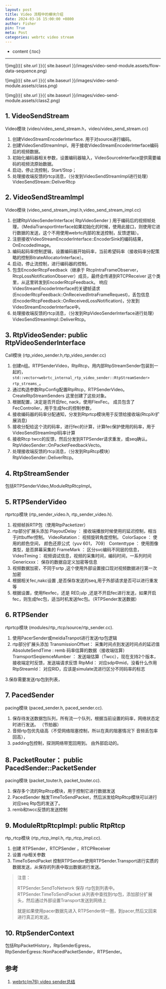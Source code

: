 ```yaml
---
layout: post
title: Video 流程中的模块介绍
date: 2024-03-16 15:00:00 +0800
author: Fisher
pin: True
meta: Post
categories: webrtc video stream
---
```



* content
{:toc}

---


![img]({{ site.url }}{{ site.baseurl }}/images/video-send-module.assets/flow-data-sequence.png)



![img]({{ site.url }}{{ site.baseurl }}/images/video-send-module.assets/class.png)



![img]({{ site.url }}{{ site.baseurl }}/images/video-send-module.assets/class2.png)

## 1. VideoSendStream

Video模块 (video/video_send_stream.h，video/video_send_stream.cc)

1. 创建VideoStreamEncoderInterface. 用于对source进行编码。       
2. 创建VideoSendStreamImpl，用于接收VideoStreamEncoderInterface编码后的视频数据。  
3. 初始化编码器相关参数，设置编码器输入，VideoSourceInterface提供需要编码的视频流原始数据。 
4. 启动，停止流控制，Start/Stop；
5. 处理接收端反馈的rtcp消息，（分发到VideoSendStreamImpl进行处理）VideoSendStream::DeliverRtcp



## 2. VideoSendStreamImpl

Video模块 (video_send_stream_impl.h,video_send_stream_impl.cc)

1. 创建RtpVideoSenderInterface( RtpVideoSender ) 用于编码后的视频帧处理，（MediaTransportInterface如果初始化的时候，使用此接口，则使用它进行数据的发送，这个不用使用webrtc内部的发送控制，反馈逻辑）。	
2. 注册接收VideoStreamEncoderInterface::EncoderSink的编码结果，OnEncodedImage。
3. 编码起码率控制逻辑，设置编码器开始码率，当前希望码率（接收码率分配策略的控制BitrateAllocatorInterface）。
4. 启动，停止流控制，进行编码器的控制。
5. 包含EncoderRtcpFeedback（继承于 RtcpIntraFrameObserver，RtcpLossNotificationObserver）成员，最终会传递到RTCPReceiver 这个类里，从这里转发到EncoderRtcpFeedback。 响应VideoStreamEncoderInterface的关键帧请求(EncoderRtcpFeedback::OnReceivedIntraFrameRequest)，丢包信息(EncoderRtcpFeedback::OnReceivedLossNotification)，分发到VideoStreamEncoderInterface中。   
6. 处理接收端反馈的rtcp消息，（分发到RtpVideoSenderInterface进行处理） VideoSendStreamImpl::DeliverRtcp。



## 3. RtpVideoSender: public RtpVideoSenderInterface

Call模块 (rtp_video_sender.h,rtp_video_sender.cc)

1. 创建n组。RTPSenderVideo，RtpRtcp，用内部RtpStreamSender包装到一起的，`std::vector<webrtc_internal_rtp_video_sender::RtpStreamSender> rtp_streams_`。
2. 通过构造参数RtpConfig配置RtpRtcp，RTPSenderVideo。CreateRtpStreamSenders 这里创建了这些对象。
3. 根据配置，决定是否开启fec, nack，使用FlexFec。  成员包含了FecController，用于生成fec的控制参数，
4. 接收编码器的码率分配通知，分发到Rtprtcp模块用于反馈给接收端(RtcpXr扩展消息)
5. 接收分配给这个流的码率，进行fec的计算，计算fec保护使用的码率，用于VideoSendStreamImpl码率计算
6. 接收Rtcp twcc的反馈，然后分发到RTPSender请求重发，或seq确认。RtpVideoSender::OnPacketFeedbackVecto。
7. 处理接收端反馈的rtcp消息，（分发到RtpRtcp模块）RtpVideoSender::DeliverRtcp。



## 4. RtpStreamSender

包括RTPSenderVideo,ModuleRtpRtcpImpl。



## 5. RTPSenderVideo

rtprtcp模块 (rtp_sender_video.h, rtp_sender_video.h).

 1. 视频帧拆RTP包（使用RtpPacketizer）  
 2. rtp部分扩展头添加
     PlayoutDelay ： 接收端播放时候使用的延迟控制，相当于jittbuffer控制。
     VideoRatation： 视频旋转角度控制。 
     ColorSapce ：   使用的颜色空间， 颜色还原公式（yuv 601， 709）
     Contenttype ：  使用图像类型，是否屏幕采集的
     FrameMark ：    区分svc编码不同层的信息，
     VideoTiming：   视频调试信息，视频的采集时间，编码时间，一系列时间
     Genericxxx：    保存的数据自定义加密等信息
 3. 视频数据加密，不同于srtp ,这个使用外部设置接口现对视频数据进行第一次加密
 4. 根据相关fec,nakc设置 ,是否保存发送的seq,用于外部请求是否可以进行重发等
 5. 根据设置，使用flexfec，还是 RED,ulp ,还是不开启fec进行发送，如果开启fec，则生成fec包，适当时机发送fec包。（RTPSender发送数据）

## 6. RTPSender

rtprtcp模块 (modules/rtp_rtcp/source/rtp_sender.cc).

 1. 使用PacerSender或meidiaTranpot进行发送rtp包逻辑
 2. rtp部分扩展头添加
    TransmissionOffset：   采集时间点到发送时间点的延迟值
    AbsoluteSendTime :     remb 码率估算的数据（接收端估算）
    TramsportSeqiemceMumber ： 发送端估算（Twcc），现在支持2个版本，接收端定时反馈，发送端请求反馈
    RtpMid：       对应sdp中mid，没看什么作用
    RtpStreamId：  对应RID，应该是simulate流进行区分不同码率的标志
    

  3.保存需要发送rtp包到列表，



## 7. PacedSender

pacing模块 (paced_sender.h, paced_sender.cc).

  1. 保存待发送数据包队列，所有流一个队列，根据当前设置的码率，网络状态定时进行发送。 （节拍器）
  2. 音频rtp包优先级高（不受网络阻塞控制，所以在真的阻塞情况下 音频丢包率回高），
  3. padding包控制，探测网络带宽回用到。 由外部启动的。



## 8. PacketRouter： public PacedSender::PacketSender

pacing模块 (packet_touter.h, packet_touter.cc).

   1.  保存多个流的RtpRtcp模块，用于控制它进行数据发送
   2.  PacedSender 触发TimeToSendPacket，然后派发给RtpRtcp模块可以进行对应seq Rtp包的发送了。
   3.  remb和twcc反馈的发送控制



## 9. ModuleRtpRtcpImpl: public RtpRtcp

rtp_rtcp模块 (rtp_rtcp_impl.h, rtp_rtcp_impl.cc).

1.  创建 RTPSender，RTCPSender ，RTCPReceiver
2.  设置 rtp相关参数
3.  TimeToSendPacket  控制RTPSender使用RTPSender.Transport进行实质的数据发送，从保存的列表中取出数据进行发送。


> 注意：
>
> RTPSender.SendToNetwork 保存 rtp包到列表中。
> RTPSender.TimeToSendPacket 从列表中查找到rtp包，添加部分扩展头，然后通过外部设置Transport发送到网络上
>
> 就是如果使用pacer数据先进入 RTPSender转一圈，到pacer,然后又回来进行真正的发送。



## 10. RtpSenderContext

包括RtpPacketHistory，RtpSenderEgress，RtpSenderEgress::NonPacedPacketSender，RTPSender。



## 参考

1. [webrtc(m76) video sender总结](https://blog.csdn.net/qq_16135205/article/details/101114575)